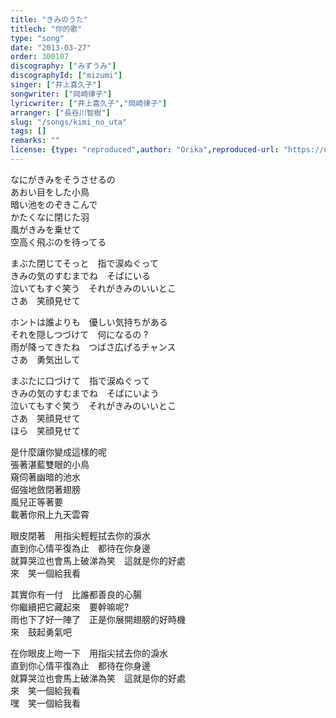 ```yaml
---
title: "きみのうた"
titlech: "你的歌"
type: "song"
date: "2013-03-27"
order: 300107
discography: ["みずうみ"]
discographyId: ["mizumi"]
singer: ["井上喜久子"]
songwriter: ["岡崎律子"]
lyricwriter: ["井上喜久子","岡崎律子"]
arranger: ["長谷川智樹"]
slug: "/songs/kimi_no_uta"
tags: []
remarks: ""
license: {type: "reproduced",author: "Orika",reproduced-url: "https://orikamushi.netlify.app",reproduced-website: "織歌蟲"}
---
```


なにがきみをそうさせるの   
あおい目をした小鳥   
暗い池をのぞきこんで   
かたくなに閉じた羽   
風がきみを乗せて   
空高く飛ぶのを待ってる   
  
まぶた閉じてそっと　指で涙ぬぐって   
きみの気のすむまでね　そばにいる   
泣いてもすぐ笑う　それがきみのいいとこ   
さあ　笑顔見せて   
  
ホントは誰よりも　優しい気持ちがある   
それを隠しつづけて　何になるの ?   
雨が降ってきたね　つばさ広げるチャンス   
さあ　勇気出して   
  
まぶたに口づけて　指で涙ぬぐって   
きみの気のすむまでね　そばにいよう   
泣いてもすぐ笑う　それがきみのいいとこ   
さあ　笑顔見せて   
ほら　笑顔見せて   
  
  

<!-- 翻译 -->

是什麼讓你變成這樣的呢  
張著湛藍雙眼的小鳥  
窺伺著幽暗的池水  
倔強地斂閉著翅膀  
風兒正等著要  
載著你飛上九天雲霄  
  
眼皮閉著　用指尖輕輕拭去你的淚水  
直到你心情平復為止　都待在你身邊  
就算哭泣也會馬上破涕為笑　這就是你的好處  
來　笑一個給我看  
  
其實你有一付　比誰都善良的心腸  
你繼續把它藏起來　要幹嘛呢?   
雨也下了好一陣了　正是你展開翅膀的好時機  
來　鼓起勇氣吧  
  
在你眼皮上吻一下　用指尖拭去你的淚水  
直到你心情平復為止　都待在你身邊  
就算哭泣也會馬上破涕為笑　這就是你的好處  
來　笑一個給我看  
嘿　笑一個給我看
